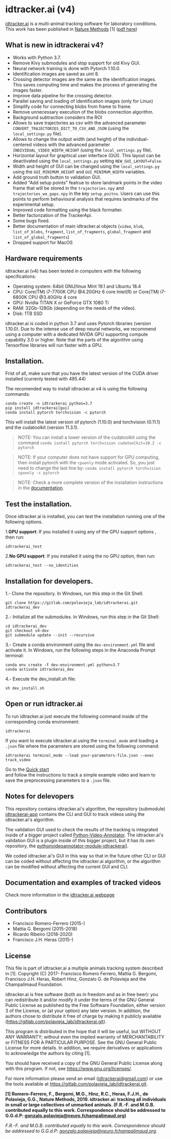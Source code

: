 # idtracker.ai (v4)

[idtracker.ai](https://idtracker.ai) is a multi-animal tracking software for 
laboratory conditions. 
This work has been published in 
[Nature Methods](https://www.nature.com/articles/s41592-018-0295-5?WT.feed_name=subjects_software) 
[1] ([pdf here](https://drive.google.com/file/d/1fYBcmH6PPlwy0AQcr4D0iS2Qd-r7xU9n/view?usp=sharing))

## What is new in idtrackerai v4?

- Works with Python 3.7.
- Remove Kivy submodules and stop support for old Kivy GUI.
- Neural network training is done with Pytorch 1.10.0.
- Identification images are saved as uint 8.
- Crossing detector images are the same as the identification images. This
 saves computing time and makes the process of generating the images faster.
- Improve data pipeline for the crossing detector.
- Parallel saving and loading of identification images (only for Linux)
- Simplify code for connecting blobs from frame to frame.
- Remove unnecessary execution of the blobs connection algorithm.
- Background subtraction considers the ROI
- Allows to save trajectories as csv with the advanced parameter 
`CONVERT_TRAJECTORIES_DICT_TO_CSV_AND_JSON` (using the 
`local_settings.py` file).
- Allows to change the output width (and height) of the individual-centered 
videos with the advanced parameter `INDIVIDUAL_VIDEO_WIDTH_HEIGHT` 
(using the `local_settings.py` file).
- Horizontal layout for graphical user interface (GUI). This layout can be
deactivated using the `local_settings.py` setting  `NEW_GUI_LAYOUT=False`.
- Width and height of GUI can be changed using the `local_settings.py` using 
the `GUI_MINIMUM_HEIGHT` and `GUI_MINIMUM_WIDTH` variables.
- Add ground truth button to validation GUI.
- Added "Add setup points" featrue to store landmark points in the video frame 
that will be stored in the `trajectories.npy` and `trajectories_wo_gaps.npy` 
in the key `setup_poitns`. Users can use this points to perform behavioural
analysis that requires landmarks of the experimental setup.
- Improved code formatting using the black formatter.
- Better factorization of the TrackerApi.
- Some bugs fixed.
- Better documentation of main idtracker.ai objects (`video`, `blob`, 
`list_of_blobs`, `fragment`, `list_of_fragments`, 
`global_fragment` and `list_of_global_fragments`)
- Dropped support for MacOS

## Hardware requirements

idtracker.ai (v4) has been tested in computers with the following
 specifications:

- Operating system: 64bit GNU/linux Mint 19.1 and Ubuntu 18.4
- CPU: Core(TM) i7-7700K CPU @4.20GHz 6 core Intel(R) or Core(TM) i7-6800K 
CPU @3.40GHz 4 core
- GPU: Nvidia TITAN X or GeForce GTX 1080 Ti
- RAM: 32Gb-128Gb (depending on the needs of the video).
- Disk: 1TB SSD

idtracker.ai is coded in python 3.7 and uses Pytorch libraries
(version 1.10.0). 
Due to the intense use of deep neural networks, we recommend using a
 computer with a dedicated NVIDA GPU supporting compute capability 3.0 
 or higher. 
Note that the parts of the algorithm using Tensorflow libraries will run
 faster with a GPU.

## Installation.

Frist of all, make sure that you have the latest version of the CUDA driver 
installed (currenly tested with 495.44)

The recomended way to install idtracker.ai v4 is using the following commands:

    conda create -n idtrackerai python=3.7
    pip install idtrackerai[gui]
    conda install pytorch torchvision -c pytorch

This will install the latest version of pytorch (1.10.0) and torchvision (0.11.1)
and the cudatoolkit (version 11.3.1).

> NOTE: You can install a lower version of the cudatoolkit using the command
> `conda isntall pytorch torchvision cudatoolkit=10.2 -c pytorch`

> NOTE: If your computer does not have support for GPU computing, then install 
pytorch with the `cpuonly` mode activated. So, you just need to change the
last line by: `conda install pytorch torchvision cpuonly -c pytorch`

> NOTE: Check a more complete version of the installation instructions 
> in the [documentation](https://idtrackerai.readthedocs.io/en/latest/how_to_install.html).

## Test the installation.

Once idtracker.ai is installed, you can test the installation running one of
 the following options.

1.**GPU support**: If you installed it using any of the GPU support options
, then run:

    idtrackerai_test

2.**No GPU support**: If you installed it using the no GPU option, then run:

    idtrackerai_test --no_identities

## Installation for developers.

1.- Clone the repository. In Windows, run this step in the Git Shell:

    git clone https://gitlab.com/polavieja_lab/idtrackerai.git idtrackerai_dev

2.- Initialize all the submodules. In Windows, run this step in the Git Shell:
    
    cd idtrackerai_dev 
    git checkout v4-dev
    git submodule update --init --recursive
    
3.- Create a conda environment using the `dev-environment.yml` file
 and activate it. In Windows, run the following steps in the Anaconda Prompt 
 terminal:

    conda env create -f dev-environment.yml python=3.7
    conda activate idtrackerai_dev 
       
4.- Execute the dev_install.sh file:

    sh dev_install.sh

## Open or run idtracker.ai

To run idtracker.ai just execute the following command inside of the 
corresponding conda environment:

    idtrackerai

If you want to execute idtracker.ai using the `terminal_mode` and loading a 
`.json` file where the parameters are stored using the following command:

    idtrackerai terminal_mode --load your-parameters-file.json --exec track_video

Go to the 
[Quick start](https://idtrackerai.readthedocs.io/en/latest/quickstart.html)  
 and follow the instructions to track a simple example video and learn to
  save the preprocessing parameters to a `.json` file.

  
## Notes for delevopers

This repository contains idtracker.ai's algorithm, the repository (submodule)
[idtrackerai-app](https://gitlab.com/polavieja_lab/idtrackerai-app) contains 
the CLI and GUI to track videos using the idtracker.ai's algorithm.

The validation GUI used to check the results of the tracking is integrated 
inside of a bigger project called 
[Python-Video-Annotator](https://pythonvideoannotator.readthedocs.io/en/master/).
The idtracker.ai's validation GUI is a plugin inside of this bigger project,
but it has its own repository, the 
[pythonvideoannotator-module-idtrackerai](https://github.com/video-annotator/pythonvideoannotator-module-idtrackerai)].

We coded idtracker.ai's GUI in this way so that in the future other CLI or GUI
can be coded without affecting the idtracker.ai algorithm, or the algorithm
can be modified without affecting the current GUI and CLI.
## Documentation and examples of tracked videos

Check more information in the [idtracker.ai webpage](https://idtrackerai.readthedocs.io/en/latest/index.html)

## Contributors
* Francisco Romero-Ferrero (2015-)
* Mattia G. Bergomi (2015-2018)
* Ricardo Ribeiro (2018-2020)
* Francisco J.H. Heras (2015-)

## License
This file is part of idtracker.ai a multiple animals tracking system
described in [1].
Copyright (C) 2017- Francisco Romero Ferrero, Mattia G. Bergomi,
Francisco J.H. Heras, Robert Hinz, Gonzalo G. de Polavieja and the
Champalimaud Foundation.

idtracker.ai is free software (both as in freedom and as in free beer):
you can redistribute it and/or modify it under the terms of the GNU
General Public License as published by the Free Software Foundation,
either version 3 of the License, or (at your option) any later version.
In addition, the authors chose to distribute it free of charge by making it
publicly available (https://gitlab.com/polavieja_lab/idtrackerai.git).

This program is distributed in the hope that it will be useful,
but WITHOUT ANY WARRANTY; without even the implied warranty of
MERCHANTABILITY or FITNESS FOR A PARTICULAR PURPOSE.  See the
GNU General Public License for more details. In addition, we require
derivatives or applications to acknowledge the authors by citing [1].

You should have received a copy of the GNU General Public License
along with this program.  If not, see <https://www.gnu.org/licenses/>.

For more information please send an email (idtrackerai@gmail.com) or
use the tools available at https://gitlab.com/polavieja_lab/idtrackerai.git.

**[1] Romero-Ferrero, F., Bergomi, M.G., Hinz, R.C., Heras, F.J.H., 
de Polavieja, G.G., Nature Methods, 2019.
idtracker.ai: tracking all individuals in small or large collectives 
of unmarked animals.
(F.R.-F. and M.G.B. contributed equally to this work.
Correspondence should be addressed to G.G.d.P: 
gonzalo.polavieja@neuro.fchampalimaud.org)**

*F.R.-F. and M.G.B. contributed equally to this work. 
Correspondence should be addressed to G.G.d.P:
gonzalo.polavieja@neuro.fchampalimaud.org.*
